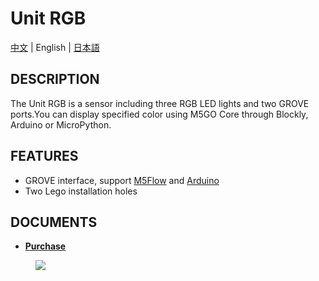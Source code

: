# Unit RGB

[中文](/zh_CN/product_documents/units/unit_rgb) | English | [日本語](ja/product_documents/units/unit_rgb)

## DESCRIPTION

The Unit RGB is a sensor including three RGB LED lights and two GROVE
ports.You can display specified color using M5GO Core through Blockly,
Arduino or MicroPython.

## FEATURES

-  GROVE interface, support [M5Flow](http://flow.m5stack.com) and [Arduino](http://www.arduino.cc)
-  Two Lego installation holes

## DOCUMENTS

- **[Purchase](https://www.aliexpress.com/store/product/M5Stack-Official-Mini-RGB-Unit-with-NeoPixel-RGB-LED-Light-x3-GPIO-GROVE-Connector/3226069_32929809133.html?spm=a2g1y.12024536.productList_5885013.subject_21)**

<figure>
    <img src="assets/img/product_pics/units/M5GO_Unit_rgb.png">
</figure>